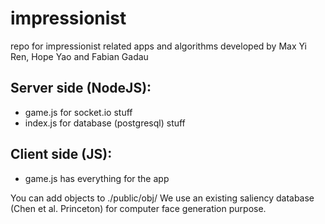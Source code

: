 # impressionist
repo for impressionist related apps and algorithms
developed by Max Yi Ren, Hope Yao and Fabian Gadau

## Server side (NodeJS):
* game.js for socket.io stuff
* index.js for database (postgresql) stuff

## Client side (JS):
* game.js has everything for the app

You can add objects to ./public/obj/
We use an existing saliency database (Chen et al. Princeton) for computer face generation purpose.
